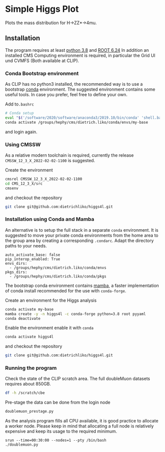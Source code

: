 # Simple Higgs Plot

Plots the mass distribution for H->ZZ*->4mu.

## Installation

The program requires at least [python 3.8](http://python.org) and [ROOT 6.24](http://root.cern.ch) 
In addition an installed CMS Computing environment is required, in particular the Grid UI und 
CVMFS (Both available at CLIP).

### Conda Bootstrap environment

As CLIP has no python3 installed, the recommended way is to use a bootstrap [conda](http://anaconda.org) environment. The suggested environment contains some useful tools. In case you prefer, feel free to 
define your own. 

Add to```.bashrc```
```bash
# Conda setup
eval "$('/software/2020/software/anaconda3/2019.10/bin/conda' 'shell.bash' 'hook' 2> /dev/null)"
conda activate /groups/hephy/cms/dietrich.liko/conda/envs/my-base
```
and login again.


### Using CMSSW

As a relative modern toolchain is required, currently the release ```CMSSW_12_3_X_2022-02-02-1100```
is suggested. 

Create the environment
```bash
cmsrel CMSSW_12_3_X_2022-02-02-1100
cd CMS_12_3_X/src
cmsenv
```
and checkout the repository
```bash
git clone git@github.com:dietrichliko/higgs4l.git
```

### Installation using Conda and Mamba

An alternative is to setup the full stack in a separate ```conda``` environment. It is 
suggested to move your private conda environments from the home area to the group area 
by creating a  corresponding ```.condarc```. Adapt the directory paths to your needs. 

```text
auto_activate_base: false
pip_interop_enabled: True
envs_dirs:
  - /groups/hephy/cms/dietrich.liko/conda/envs
pkgs_dirs:
  - /groups/hephy/cms/dietrich.liko/conda/pkgs
```

The bootstrap conda environment contains [mamba](https://github.com/mamba-org/mamba), a faster implementation
of conda install recommended for the use with ```conda-forge```.

Create an environment for the Higgs analysis
```bash
conda activate my-base
mamba create -y -n higgs4l -c conda-forge python=3.8 root pyyaml
conda deactivate
```

Enable the environment enable it with ```conda```
```bash
conda activate higgs4l
```

and checkout the repository
```bash
git clone git@github.com:dietrichliko/higgs4l.git
```
### Running the program

Check the state of the CLIP scratch area. The full doubleMuon datasets requires about 850GB.
```bash
df -h /scratch/cbe
```

Pre-stage the data can be done from the login node
```bash
doublemuon_prestage.py
```

As the analysis program fills all CPU available, it is good practice to allocate a worker node. Please
keep in mind that allocating a full node is relatively expensive and keep its usage to the required
minimum.
```
srun --time=00:30:00 --nodes=1 --pty /bin/bash
./doublemuon.py 
```